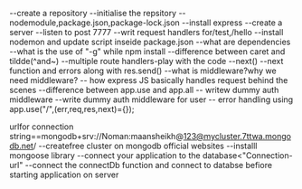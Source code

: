--create a repository
--initialise the repsitory
--nodemodule,package.json,package-lock.json
--install express
--create a server
--listen to post 7777
--writ request handlers for/test,/hello
--install nodemon and update script inseide package.json
--what are dependencies
--what is the use of "-g" while npm install 
--difference between caret and tildde(^and~)
--multiple route handlers-play with the code
--next()
--next function and errors along with res.send()
--what is middleware?why we need middleware?
-- how express JS basically handles request behind the scenes
--difference between app.use and app.all
--  writew dummy auth middleware
--write dummy auth middleware for user
-- error handling using app.use("/",(err,req,res,next)={});

urlfor connection string==mongodb+srv://Noman:maansheikh@123@mycluster.7ttwa.mongodb.net/
--createfree cluster on mongodb official websites
--installl mongoose library
--connect your application to the database<"Connection-url"
--connect the connectDb function and connect to databse befiore starting application on server

